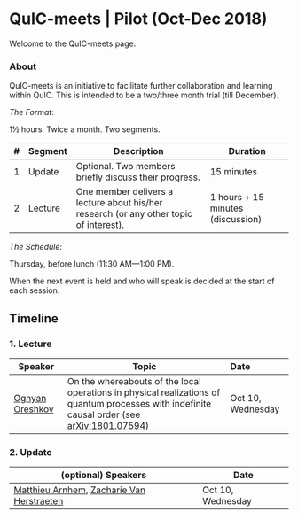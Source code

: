# QuIC-meets | Pilot (Oct-Dec 2018)
Welcome to the QuIC-meets page. 



### About

QuIC-meets is an initiative to facilitate further collaboration and learning within QuIC. This is intended to be a two/three month trial (till December). 





*The Format*: 

1½ hours. Twice a month. Two segments.

| #    | Segment | Description                                                  | Duration                          |
| ---- | ------- | ------------------------------------------------------------ | --------------------------------- |
| 1    | Update  | Optional. Two members briefly discuss their progress.        | 15 minutes                        |
| 2    | Lecture | One member delivers a lecture about his/her research (or any other topic of interest). | 1 hours + 15 minutes (discussion) |





*The Schedule*: 

Thursday, before lunch (11:30 AM—1:00 PM).

When the next event is held and who will speak is decided at the start of each session.



## Timeline



### 1. Lecture

| Speaker                                                   | Topic                                                        | Date               |
| --------------------------------------------------------- | ------------------------------------------------------------ | :----------------- |
| [Ognyan Oreshkov](http://quic.ulb.ac.be/members/oreshkov) | On the whereabouts of the local operations in physical realizations of quantum processes with indefinite causal order (see [arXiv:1801.07594](https://arxiv.org/abs/1801.07594)) | Oct 10,  Wednesday |



### 2. Update

| (optional) Speakers                                          | Date              |
| ------------------------------------------------------------ | ----------------- |
| [Matthieu Arnhem](http://quic.ulb.ac.be/members/marnhem), [Zacharie Van Herstraeten](http://quic.ulb.ac.be/members/zvherst) | Oct 10, Wednesday |


